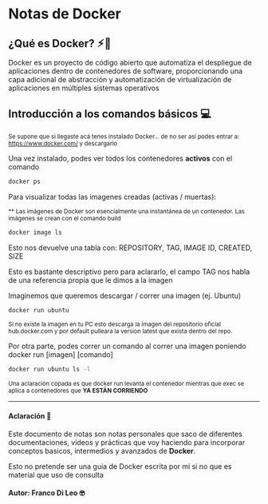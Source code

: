# Notas de Docker

<h2>¿Qué es Docker? ⚡︎🐳</h2>
<p>
Docker es un proyecto de código abierto que automatiza el despliegue de aplicaciones dentro de contenedores de software, proporcionando una capa adicional de abstracción y automatización de virtualización de aplicaciones en múltiples sistemas operativos
</p>

## Introducción a los comandos básicos 💻

<small> Se supone que si llegaste acá tenes instalado Docker... de no ser así podes entrar a: https://www.docker.com/ y descargarlo </small>

<p>Una vez instalado, podes ver todos los contenedores <strong>activos</strong> con el comando</p>

```bash
docker ps
```

<p>Para visualizar todas las imagenes creadas (activas / muertas): </p>
<small>
** Las imágenes de Docker son esencialmente una instantánea de un contenedor. Las imágenes se crean con el comando build
</small>

```bash
docker image ls
```

<p>Esto nos devuelve una tabla con: REPOSITORY, TAG, IMAGE ID, CREATED, SIZE </p>
<p> Esto es bastante descriptivo pero para aclararlo, el campo TAG nos habla de una referencia propia que le dimos a la imagen</p>

<p>Imaginemos que queremos descargar / correr una imagen (ej. Ubuntu) </p>

```bash
docker run ubuntu
```

<small> Si no existe la imagen en tu PC esto descarga la imagen del repositorio oficial hub.docker.com y por default pulleara la version latest que exista dentro del repo.</small>

<p> Por otra parte, podes correr un comando al correr una imagen poniendo docker run [imagen] [comando] </p>

```bash
docker run ubuntu ls -l
```

<small>
Una aclaración copada es que docker run levanta el contenedor mientras que exec se aplica a contenedores que <strong>YA ESTÁN CORRIENDO</strong>
</small>

<hr>

<h4>Aclaración 🎤 </h4>
<p>Este documento de notas son notas personales que saco de diferentes documentaciones, videos y prácticas que voy haciendo para incorporar conceptos basicos, intermedios y avanzados de <b>Docker</b>. </p>

<p> Esto no pretende ser una guia de Docker escrita por mi si no que es material que uso de consulta</p>

<h4>Autor: Franco Di Leo 🤓</h4>
